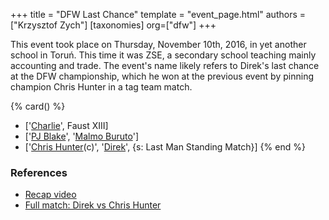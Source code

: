+++
title = "DFW Last Chance"
template = "event_page.html"
authors = ["Krzysztof Zych"]
[taxonomies]
org=["dfw"]
+++

This event took place on Thursday, November 10th, 2016, in yet another school in Toruń. This time it was ZSE, a secondary school teaching mainly accounting and trade. The event's name likely refers to Direk's last chance at the DFW championship, which he won at the previous event by pinning champion Chris Hunter in a tag team match.

{% card() %}
- ['[Charlie](@/w/madman-charlie.md)', Faust XIII]
- ['[PJ Blake](@/w/pj-blake.md)', '[Malmo Buruto](@/w/malmo-buruto.md)']
- ['[Chris Hunter](@/w/chris-hunter.md)(c)', '[Direk](@/w/direk.md)', {s: Last Man Standing Match}]
{% end %}

### References

* [Recap video](https://www.youtube.com/watch?v=4bReXLyroQo)
* [Full match: Direk vs Chris Hunter](https://www.youtube.com/watch?v=7YinR9nnZm4)
